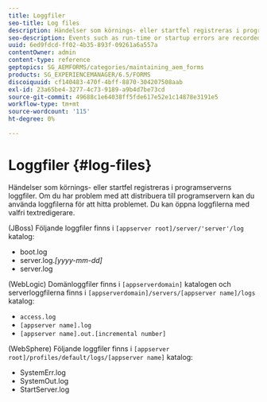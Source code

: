 ```yaml
---
title: Loggfiler
seo-title: Log files
description: Händelser som körnings- eller startfel registreras i programserverns loggfiler, som kan öppnas med valfri textredigerare.
seo-description: Events such as run-time or startup errors are recorded to the application server log files, which can be  opened using any text editor.
uuid: 6ed9fdcd-ff02-4b35-893f-09261a6a557a
contentOwner: admin
content-type: reference
geptopics: SG_AEMFORMS/categories/maintaining_aem_forms
products: SG_EXPERIENCEMANAGER/6.5/FORMS
discoiquuid: cf140483-470f-4bff-8870-304207508aab
exl-id: 23a65be4-3277-4c73-9189-a9b4d7be73cd
source-git-commit: 49688c1e64038ff5fde617e52e1c14878e3191e5
workflow-type: tm+mt
source-wordcount: '115'
ht-degree: 0%

---
```


# Loggfiler {#log-files}

Händelser som körnings- eller startfel registreras i programserverns loggfiler. Om du har problem med att distribuera till programservern kan du använda loggfilerna för att hitta problemet. Du kan öppna loggfilerna med valfri textredigerare.

(JBoss) Följande loggfiler finns i `[appserver root]/server/'server'/log` katalog:

* boot.log
* server.log.*[yyyy-mm-dd]*
* server.log

(WebLogic) Domänloggfiler finns i `[appserverdomain]` katalogen och serverloggfilerna finns i `[appserverdomain]/servers/[appserver name]/logs` katalog:

* `access.log`
* `[appserver name].log`
* `[appserver name].out.[incremental number]`

(WebSphere) Följande loggfiler finns i `[appserver root]/profiles/default/logs/[appserver name]` katalog:

* SystemErr.log
* SystemOut.log
* StartServer.log
